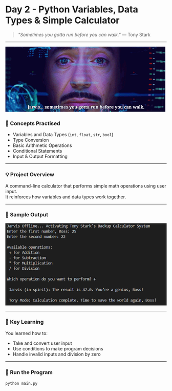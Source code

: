 # Day 2 - Python Variables, Data Types & Simple Calculator

> *"Sometimes you gotta run before you can walk."* — Tony Stark

---
![Jarvis Gif](https://raw.githubusercontent.com/hnnthecore/100DaysOfPythonMastery/refs/heads/main/02_day/jarvis.gif)

### 🧠 Concepts Practised
- Variables and Data Types (`int`, `float`, `str`, `bool`)
- Type Conversion
- Basic Arithmetic Operations
- Conditional Statements
- Input & Output Formatting

---

### 💡 Project Overview
A command-line calculator that performs simple math operations using user input.  
It reinforces how variables and data types work together.

---

### 🧩 Sample Output
![Calculator Output](https://raw.githubusercontent.com/hnnthecore/100DaysOfPythonMastery/refs/heads/main/02_day/day2_output.png)

---

### 🧠 Key Learning
You learned how to:
- Take and convert user input  
- Use conditions to make program decisions  
- Handle invalid inputs and division by zero  

---

### 🚀 Run the Program
```bash
python main.py

